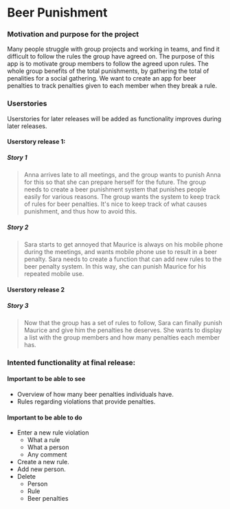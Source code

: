 # Beer Punishment
### Motivation and purpose for the project
Many people struggle with group projects and working in teams, and find it difficult to follow the rules the group have agreed on.
The purpose of this app is to motivate group members to follow the agreed upon rules. 
The whole group benefits of the total punishments, by gathering the total of penalities for a social gathering.
We want to create an app for beer penalties to track penalties given to each member when they break a rule.  


### Userstories
Userstories for later releases will be added as functionality improves during later releases. 
#### Userstory release 1:
##### Story 1
> Anna arrives late to all meetings, and the group wants to punish Anna for this so that she can prepare herself for the future.
The group needs to create a beer punishment system that punishes people easily for various reasons. 
The group wants the system to keep track of rules for beer penalties. It's nice to keep track of what causes punishment, and thus how to avoid this.

##### Story 2
> Sara starts to get annoyed that Maurice is always on his mobile phone during the meetings, and wants mobile phone use to result in a beer penalty.
Sara needs to create a function that can add new rules to the beer penalty system. 
In this way, she can punish Maurice for his repeated mobile use.

#### Userstory release 2
##### Story 3
> Now that the group has a set of rules to follow, Sara can finally punish Maurice and give him the penalties he deserves.
 She wants to display a list with the group members and how many penalties each member has. 




### Intented functionality at final release:


#### Important to be able to see 
* Overview of how many beer penalties individuals have.
* Rules regarding violations that provide penalties.

#### Important to be able to do
* Enter a new rule violation
  * What a rule
  * What a person
  * Any comment
* Create a new rule.
* Add new person.
* Delete
  * Person
  * Rule
  * Beer penalties






